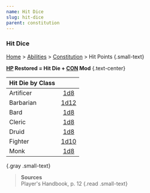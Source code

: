 ```yaml
---
name: Hit Dice
slug: hit-dice
parent: constitution
---
```

### Hit Dice
[Home](dm-operations-center) > [Abilities](abilities) > [Constitution](constitution) > Hit Points {.small-text}

**[HP](hit-points) Restored = Hit Die + [CON](constitution) Mod** {.text-center}

| Hit Die by Class ||
|-----------|:---:|
| Artificer | [1d8](/roll/1d8)   | Paladin   | [1d10](/roll/1d10) |
| Barbarian | [1d12](/roll/1d12) | Ranger    | [1d10](/roll/1d10) |
| Bard      | [1d8](/roll/1d8)   | Rogue     | [1d8](/roll/1d8)   |
| Cleric    | [1d8](/roll/1d8)   | Sorcerer  | [1d6](/roll/1d6)   |
| Druid     | [1d8](/roll/1d8)   | Warlock   | [1d8](/roll/1d8)   |
| Fighter   | [1d10](/roll/1d10) | Wizard    | [1d6](/roll/1d6)   |
| Monk      | [1d8](/roll/1d8)   | - | - |
{.gray .small-text}

> **Sources** <br/>
> Player's Handbook, p. 12
{.read .small-text}
